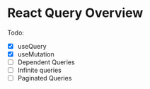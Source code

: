 # React Query Overview

Todo:

- [x] useQuery
- [x] useMutation
- [ ] Dependent Queries
- [ ] Infinite queries
- [ ] Paginated Queries
